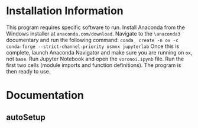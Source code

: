 # Installation Information
This program requires specific software to run.
Install Anaconda from the Windows installer at `anaconda.com/download`.
Navigate to the `\anaconda3` documentary and run the following command:
`conda_ create -n ox -c conda-forge --strict-channel-priority osmnx jupyterlab`
Once this is complete, launch Anaconda Navigator and make sure you are running on `ox`, not `base`.
Run Jupyter Notebook and open the `voronoi.ipynb` file.
Run the first two cells (module imports and function definitions).
The program is then ready to use.

# Documentation
## autoSetup
